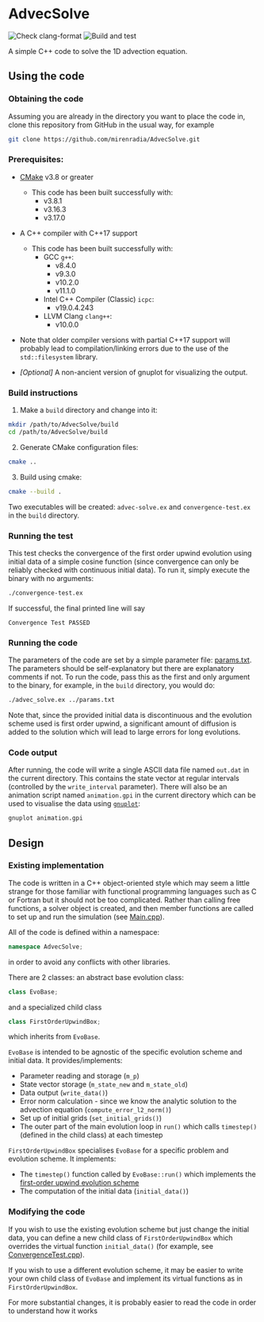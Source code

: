 # AdvecSolve

![Check clang-format](https://github.com/mirenradia/AdvecSolve/actions/workflows/check-clang-format.yml/badge.svg)
![Build and test](https://github.com/mirenradia/AdvecSolve/actions/workflows/build-and-test.yml/badge.svg)

A simple C++ code to solve the 1D advection equation.

## Using the code

### Obtaining the code
Assuming you are already in the directory you want to place the code in,
clone this repository from GitHub in the usual way, for example
```bash
git clone https://github.com/mirenradia/AdvecSolve.git
```

### Prerequisites:
 * [CMake](https://cmake.org/) v3.8 or greater
   * This code has been built successfully with:
     * v3.8.1
     * v3.16.3
     * v3.17.0
 * A C++ compiler with C++17 support
   * This code has been built successfully with:
     * GCC `g++`:
       * v8.4.0
       * v9.3.0
       * v10.2.0
       * v11.1.0
     * Intel C++ Compiler (Classic) `icpc`:
       * v19.0.4.243
     * LLVM Clang `clang++`:
       * v10.0.0
  * Note that older compiler versions
    with partial C++17 support will probably lead to compilation/linking
    errors due to the use of the `std::filesystem` library.

 * _[Optional]_ A non-ancient version of gnuplot for visualizing the output.

### Build instructions

 1. Make a `build` directory and change into it:
 ```bash
 mkdir /path/to/AdvecSolve/build
 cd /path/to/AdvecSolve/build
 ```

 2. Generate CMake configuration files:
 ```bash
 cmake ..
 ```

 3. Build using cmake:
 ```bash
 cmake --build .
 ```
 Two executables will be created: `advec-solve.ex` and `convergence-test.ex`
 in the `build` directory.

### Running the test

This test checks the convergence of the first order upwind evolution using
initial data of a simple cosine function (since convergence can only be
reliably checked with continuous initial data). To run it, simply execute the
binary with no arguments:
```bash
./convergence-test.ex
```
If successful, the final printed line will say
```
Convergence Test PASSED
```

### Running the code

The parameters of the code are set by a simple parameter file:
[params.txt](./params.txt). The parameters should be self-explanatory but there
are explanatory comments if not. To run the code, pass this as the first and
only argument to the binary, for example, in the `build` directory, you would
do:
```bash
./advec_solve.ex ../params.txt
```

Note that, since the provided initial data is discontinuous and the evolution
scheme used is first order upwind, a significant amount of diffusion is added
to the solution which will lead to large errors for long evolutions.

### Code output

After running, the code will write a single ASCII data file named
`out.dat` in the current directory. This contains the state vector at
regular intervals (controlled by the `write_interval` parameter). There will
also be an animation script named `animation.gpi` in the current directory
which can be used to visualise the data using
[`gnuplot`](http://www.gnuplot.info/):
```bash
gnuplot animation.gpi
```

## Design

### Existing implementation

The code is written in a C++ object-oriented style which may seem a little
strange for those familiar with functional programming languages such as C or
Fortran but it should not be too complicated. Rather than calling free
functions, a solver object is created, and then member functions are called
to set up and run the simulation (see [Main.cpp](./Main.cpp)).

All of the code is defined within a namespace:
```cpp
namespace AdvecSolve;
```
in order to avoid any conflicts with other libraries.

There are 2 classes: an abstract base evolution class:
```cpp
class EvoBase;
```
and a specialized child class
```cpp
class FirstOrderUpwindBox;
```
which inherits from `EvoBase`.

`EvoBase` is intended to be agnostic of the specific evolution scheme and
initial data. It provides/implements:
 * Parameter reading and storage (`m_p`)
 * State vector storage (`m_state_new` and `m_state_old`)
 * Data output (`write_data()`)
 * Error norm calculation - since we know the analytic solution to the advection
   equation (`compute_error_l2_norm()`)
 * Set up of initial grids (`set_initial_grids()`)
 * The outer part of the main evolution loop in `run()` which calls `timestep()`
   (defined in the child class) at each timestep

`FirstOrderUpwindBox` specialises `EvoBase` for a specific problem and evolution
scheme. It implements:
 * The `timestep()` function called by `EvoBase::run()` which implements the
   [first-order upwind evolution scheme](
   https://en.wikipedia.org/wiki/Upwind_scheme)
 * The computation of the initial data (`initial_data()`)

### Modifying the code

If you wish to use the existing evolution scheme but just change the initial
data, you can define a new child class of `FirstOrderUpwindBox` which overrides
the virtual function `initial_data()` (for example, see [ConvergenceTest.cpp](
./ConvergenceTest.cpp)).

If you wish to use a different evolution scheme, it may be easier to write your
own child class of `EvoBase` and implement its virtual functions as in
`FirstOrderUpwindBox`.

For more substantial changes, it is probably easier to read the code in order
to understand how it works
